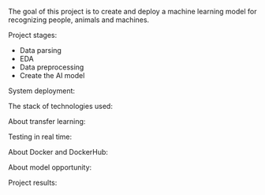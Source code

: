 The goal of this project is to create and deploy a machine learning model for recognizing people, animals and machines.

Project stages: 
- Data parsing
- EDA
- Data preprocessing
- Create the AI model



System deployment: 

The stack of technologies used:


About transfer learning:

Testing in real time:

About Docker and DockerHub:

About model opportunity:


Project results:
